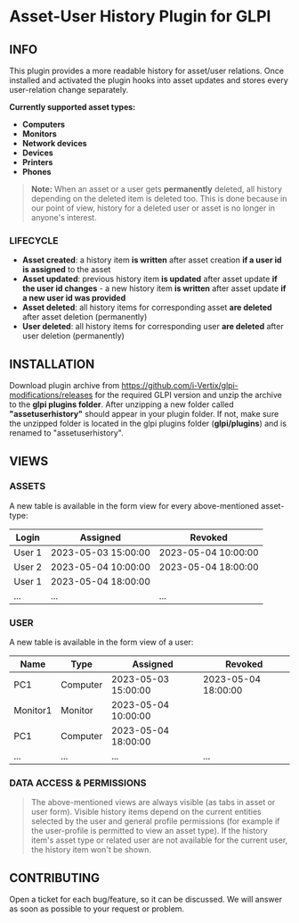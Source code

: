 # Asset-User History Plugin for GLPI

## INFO

This plugin provides a more readable history for asset/user relations.
Once installed and activated the plugin hooks into asset updates and stores every user-relation change separately.

**Currently supported asset types:**

* **Computers**
* **Monitors**
* **Network devices**
* **Devices**
* **Printers**
* **Phones**

> **Note:**
> When an asset or a user gets **permanently** deleted, all history depending on the deleted item is deleted too.
> This is done because in our point of view, history for a deleted user or asset is no longer in anyone's interest.

### LIFECYCLE

* **Asset created**: a history item **is written** after asset creation **if a user id is assigned** to the asset
* **Asset updated**: previous history item **is updated** after asset update **if the user id changes** - a new history
  item **is written** after asset update **if a new user id was provided**
* **Asset deleted**: all history items for corresponding asset **are deleted** after asset deletion (permanently)
* **User deleted**: all history items for corresponding user **are deleted** after user deletion (permanently)

## INSTALLATION

Download plugin archive from https://github.com/i-Vertix/glpi-modifications/releases for the required GLPI version and
unzip the archive to the **glpi plugins folder**. After unzipping a new folder called **"assetuserhistory"** should
appear in your plugin folder.
If not, make sure the unzipped folder is located in the glpi plugins folder (**glpi/plugins**) and is renamed to
"assetuserhistory".

## VIEWS

### ASSETS

A new table is available in the form view for every above-mentioned asset-type:

| Login  	 | Assigned            	 | Revoked             	 |
|----------|-----------------------|-----------------------|
| User 1 	 | 2023-05-03 15:00:00 	 | 2023-05-04 10:00:00 	 |
| User 2 	 | 2023-05-04 10:00:00 	 | 2023-05-04 18:00:00 	 |
| User 1 	 | 2023-05-04 18:00:00 	 | 	                     |
| ...      | ...                   | ...                   |

### USER

A new table is available in the form view of a user:

| Name     	 | Type     	 | Assigned            	 | Revoked             	 |
|------------|------------|-----------------------|-----------------------|
| PC1      	 | Computer 	 | 2023-05-03 15:00:00 	 | 2023-05-04 18:00:00 	 |
| Monitor1 	 | Monitor  	 | 2023-05-04 10:00:00 	 | 	                     |
| PC1      	 | Computer 	 | 2023-05-04 18:00:00 	 | 	                     |
| ...        | ...        | ...                   | ...                   |

### DATA ACCESS & PERMISSIONS

> The above-mentioned views are always visible (as tabs in asset or user form). Visible history items depend on the
> current entities selected by the user and general profile permissions (for example if the user-profile is permitted to
> view an asset type). If the history item's asset type or related user are not available for the current user, the
> history item won't be shown.

## CONTRIBUTING

Open a ticket for each bug/feature, so it can be discussed.
We will answer as soon as possible to your request or problem.
